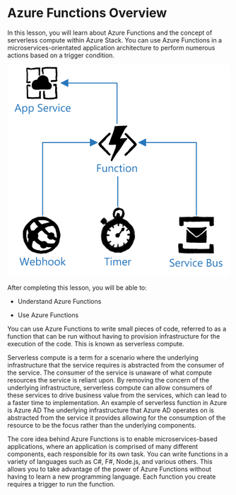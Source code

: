 # Azure Functions Overview

In this lesson, you will learn about Azure Functions and the concept of serverless compute within Azure Stack. You can use Azure Functions in a microservices-orientated application architecture to perform numerous actions based on a trigger condition.

![Azure Functions Overview](media/azure-functions-overview.png)

After completing this lesson, you will be able to:

- Understand Azure Functions

- Use Azure Functions

You can use Azure Functions to write small pieces of code, referred to as a function that can be run without having to provision infrastructure for the execution of the code. This is known as serverless compute.

Serverless compute is a term for a scenario where the underlying infrastructure that the service requires is abstracted from the consumer of the service. The consumer of the service is unaware of what compute resources the service is reliant upon. By removing the concern of the underlying infrastructure, serverless compute can allow consumers of these services to drive business value from the services, which can lead to a faster time to implementation. An example of serverless function in Azure is Azure AD The underlying infrastructure that Azure AD operates on is abstracted from the service it provides allowing for the consumption of the resource to be the focus rather than the underlying components.

The core idea behind Azure Functions is to enable microservices-based applications, where an application is comprised of many different components, each responsible for its own task. You can write functions in a variety of languages such as C#, F#, Node.js, and various others. This allows you to take advantage of the power of Azure Functions without having to learn a new programming language. Each function you create requires a trigger to run the function.